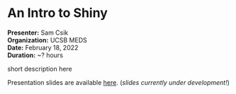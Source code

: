 # An Intro to Shiny
**Presenter:** Sam Csik   
**Organization:** UCSB MEDS  
**Date:** February 18, 2022  
**Duration:** ~? hours

short description here

Presentation slides are available [here](https://ucsb-meds.github.io/shiny-workshop/#1). (*slides currently under development!*)
